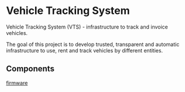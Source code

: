 # Vehicle Tracking System

Vehicle Tracking System (VTS) - infrastructure to track and invoice vehicles.

The goal of this project is to develop trusted, transparent and automatic infrastructure to use, rent and track vehicles by different entities.

## Components

[firmware](./firmware/)
